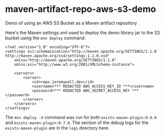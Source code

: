 # maven-artifact-repo-aws-s3-demo
Demo of using an AWS S3 Bucket as a Maven artifact repository

Here's the Maven settings.xml used to deploy the demo library jar to the S3 bucket using the `mvn deploy` command.

```
<?xml version="1.0" encoding="UTF-8"?>
<settings xsi:schemaLocation="http://maven.apache.org/SETTINGS/1.1.0 http://maven.apache.org/xsd/settings-1.1.0.xsd" 
	xmlns="http://maven.apache.org/SETTINGS/1.1.0"
	xmlns:xsi="http://www.w3.org/2001/XMLSchema-instance">

	<servers>
		<server>
			<id>repo.jeremywall.dev</id>
			<username>*** REDACTED AWS_ACCESS_KEY_ID ***</username>
			<password>*** REDACTED AWS_SECRET_ACCESS_KEY ***</password>
		</server>
	</servers>
</settings>
```

The `mvn deploy -X` command was run for both `exists-maven-plugin:0.6.0` and `exists-maven-plugin:0.7.0`. The section of the debug logs for the `exists-maven-plugin` are in the `logs` directory here.

